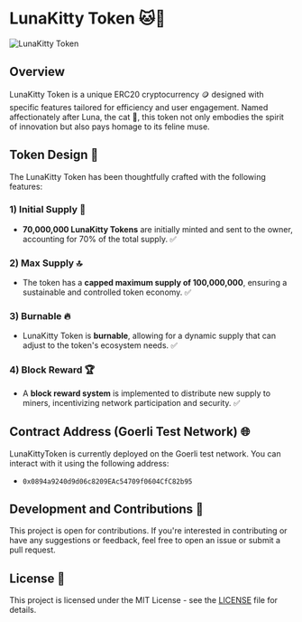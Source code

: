 # LunaKitty Token 🐱💫
![LunaKitty Token](images/lunakitty.png)
## Overview
LunaKitty Token is a unique ERC20 cryptocurrency 🪙 designed with specific features tailored for efficiency and user engagement. Named affectionately after Luna, the cat 🐾, this token not only embodies the spirit of innovation but also pays homage to its feline muse.

## Token Design 🎨
The LunaKitty Token has been thoughtfully crafted with the following features:

### 1) Initial Supply 💼
- **70,000,000 LunaKitty Tokens** are initially minted and sent to the owner, accounting for 70% of the total supply. ✅

### 2) Max Supply 🔝
- The token has a **capped maximum supply of 100,000,000**, ensuring a sustainable and controlled token economy. ✅

### 3) Burnable 🔥
- LunaKitty Token is **burnable**, allowing for a dynamic supply that can adjust to the token's ecosystem needs. ✅

### 4) Block Reward 🏆
- A **block reward system** is implemented to distribute new supply to miners, incentivizing network participation and security. ✅

## Contract Address (Goerli Test Network) 🌐
LunaKittyToken is currently deployed on the Goerli test network. You can interact with it using the following address:
- `0x0894a9240d9d06c8209EAc54709f0604CfC82b95`

## Development and Contributions 👥
This project is open for contributions. If you're interested in contributing or have any suggestions or feedback, feel free to open an issue or submit a pull request.

## License 📜
This project is licensed under the MIT License - see the [LICENSE](LICENSE) file for details.